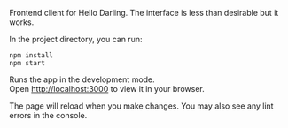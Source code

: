 Frontend client for Hello Darling. The interface is less than desirable but it works. 

In the project directory, you can run:

```
npm install 
npm start
```

Runs the app in the development mode.\
Open [http://localhost:3000](http://localhost:3000) to view it in your browser.

The page will reload when you make changes. You may also see any lint errors in the console.


